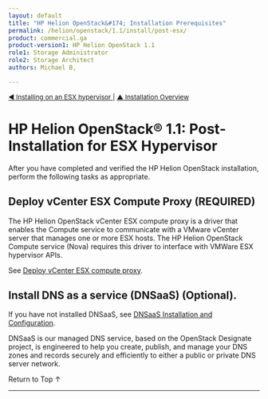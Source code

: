 ```yaml
---
layout: default
title: "HP Helion OpenStack&#174; Installation Prerequisites"
permalink: /helion/openstack/1.1/install/post-esx/
product: commercial.ga
product-version1: HP Helion OpenStack 1.1
role1: Storage Administrator
role2: Storage Architect
authors: Michael B, 

---
```

<!--UNDER REVISION-->


<script>

function PageRefresh {
onLoad="window.refresh"
}

PageRefresh();

</script>

<p style="font-size: small;"><a href="/helion/openstack/1.1/install/esx"> &#9664; Installing on an ESX hypervisor </a> | <a href="/helion/openstack/1.1/install/overview/test/">&#9650; Installation Overview</a>  </p> 


# HP Helion OpenStack&#174; 1.1: Post-Installation for ESX Hypervisor

After you have completed and verified the HP Helion OpenStack installation, perform the following tasks as appropriate.

## Deploy vCenter ESX Compute Proxy **(REQUIRED)**

The HP Helion OpenStack vCenter ESX compute proxy is a driver that enables the Compute service to communicate with a VMware vCenter server that manages one or more ESX hosts. The HP Helion OpenStack Compute service (Nova) requires this driver to interface with VMWare ESX hypervisor APIs.

See [Deploy vCenter ESX compute proxy](/helion/openstack/1.1/install/esx/proxy/).


## Install DNS as a service (DNSaaS) **(Optional)**.

If you have not installed DNSaaS, see [DNSaaS Installation and Configuration](/helion/openstack/1.1/install/dnsaas/).

DNSaaS is our managed DNS service, based on the OpenStack Designate project, is engineered to help you create, publish, and manage your DNS zones and records securely and efficiently to either a public or private DNS server network.


<a href="#top" style="padding:14px 0px 14px 0px; text-decoration: none;"> Return to Top &#8593; </a>



---
